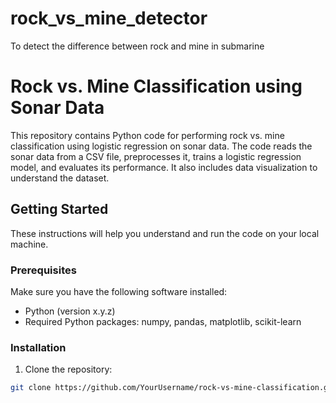 # rock_vs_mine_detector
To detect the difference between rock and mine in submarine
# Rock vs. Mine Classification using Sonar Data

This repository contains Python code for performing rock vs. mine classification using logistic regression on sonar data. The code reads the sonar data from a CSV file, preprocesses it, trains a logistic regression model, and evaluates its performance. It also includes data visualization to understand the dataset.

## Getting Started

These instructions will help you understand and run the code on your local machine.

### Prerequisites

Make sure you have the following software installed:

- Python (version x.y.z)
- Required Python packages: numpy, pandas, matplotlib, scikit-learn

### Installation

1. Clone the repository:

```bash
git clone https://github.com/YourUsername/rock-vs-mine-classification.git

